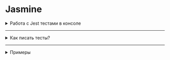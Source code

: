 # Jasmine











<details>
 
<summary>Работа с Jest тестами в консоле</summary>

## Работа с тестами в консоле

### Перед установкой
Командой `npx -v` убедись, что у тебя установлен `npx`. Если нет, то установи его командой `npm install -g npx` или `sudo npm install -g npx`.
<!-- изучи [мануал по npx](how-to-use-npx.md) -->


### Установка

- Если проект новый, то инициализируй файл `package.json` командой `npm init -y`
- Установи jest в devDependencies: `npm install -D jest`
- В корне проекта создай папку `spec`.
- Добавьте следующий раздел в `package.json`: 
  ```"scripts": {
       "test": "jest"
      }``` (пример [файла] package.json)
- О расширенной настройке Jest можно почитать [здесь](https://jestjs.io/docs/en/getting-started#additional-configuration)

Готово.


### Запуск тестов

Для запуска тестов достаточно выполнить команду `npm test` или `npx jest` в терминале, находясь в корне своего проекта.


Подробнее смотри в [документации](https://jestjs.io/docs/en/getting-started).

</details>

----------------------------------------

<details>

<summary>Как писать тесты?</summary>

### Написание тестов

>Чтобы начать писать тесты, создай файл в папке `spec`. Название файла должно заканчиваться на `.spec.js`. Пиши тесты внутри этого файла.

Основные методы Jest:
- *describe(description, specDefinitions)* - 
Создаёт группу тестов. Вызовы метода `describe` могут вкладываться друг в друга, что позволяет создавать подгруппы тестов.
-  *beforeEach(functionopt, timeoutopt)* - 
Метод, код внутри которого будет запускаться перед запуском каждого теста(`it`). Таким образом, тут можно задавать значения переменных, необходимые для тестов, подготавливать БД, и тд.
- *it(description, testFunctionopt, timeoutopt)*
Определяет тест(или spec). Тест должен содержать 1 или более вызовов метода `expect` (ожидания от работы вашего кода). Если все вызовы `expect` внутри `it` успешны - тесты пройдут, иначе выдадут ошибку.
- *expect(actual) → {matchers}*
Создаёт ожидание для теста. Например: `expect(sum(2,3)).toEqual(5)` - ожидается, что результат вызова метода `sum` с аргументами `2` и `3` будет равен `5`. То есть `2+3=5`.
*matchers* - то что ожидается (`toEqual(5)`, `toBeFalsy()`, `toBeUndefined()`, `toContain(2)` и тд). Больше [тут](https://jestjs.io/docs/en/using-matchers).

Ближе познакомиться с методами можно в [документации](https://jasmine.github.io/api/3.5/global.html#describe).   Также для быстрого старта может быть полезна [эта статья](https://habr.com/ru/post/502302/).

</details>

----------------------------------------

<details>

  <summary>Примеры</summary>

## Примеры

Файл `operations.js`

```function sum(a, b) {
  return a + b;
}

module.exports = { sum };
```

Пример файла с тестами (`spec/operations.spec.js`):
```
const {sum} = require('../operations.js');

describe('My operations testing', function() {
  describe('Simple operations', function() {
    it('sum', function() {
      expect(sum(3, 2)).toEqual(5);
    });
  });
});

describe('Math object testing', function() {
  let someVariable;

  beforeEach(function() {
    someVariable = 'initial value needed for each test';
  });

  describe('Math constants', function() {
    it('PI', function() {
      expect(Math.PI).toBeGreaterThan(3.14);
      expect(Math.PI).toBeLessThan(3.15);
    });  
    it('E', function() {
      expect(Math.E).toBeCloseTo(2.718, 2);
    });
  });
  
  describe('Math methods', function() {
    it('pow(возведение в степень)', function() {
      expect(Math.pow(3, 2)).toEqual(9);
    });
  });
});
```

*Более подробный пример можно посмотреть, и даже склонировать к себе [ТУТ](../../../manuals-jasmine-node-example).*


</details>
